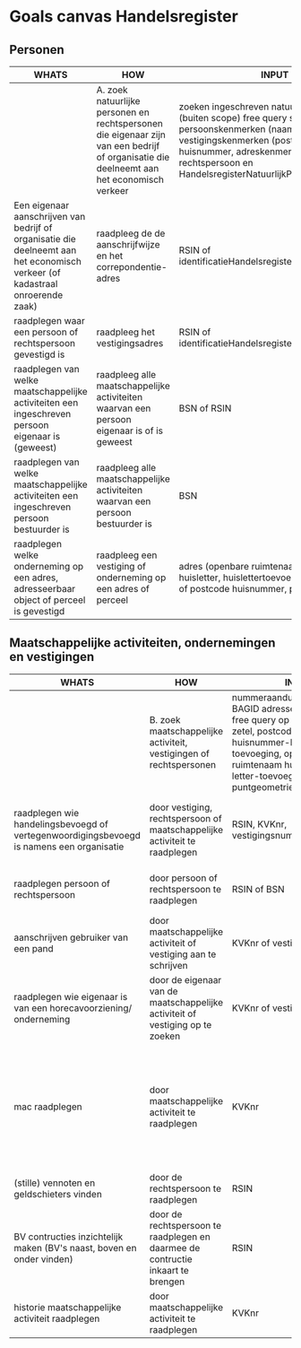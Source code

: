 # Goals canvas Handelsregister

## Personen

| WHATS | HOW | INPUT | OUTPUT | GOALS | STORIES | | | | | | | | | |
|-------|-----|-------|--------|-------|--------:|-|-|-|-|-|-|-|-|-|
|       | A. zoek natuurlijke personen en rechtspersonen die eigenaar zijn van een bedrijf of organisatie die deelneemt aan het economisch verkeer | zoeken ingeschreven natuurlijke personen (buiten scope) free query search op persoonskenmerken (naam, zetel) en vestigingskenmerken (postcode huisnummer, adreskenmerken) van rechtspersoon en HandelsregisterNatuurlijkPersoon | rechtspersonen en HandelsregisterNatuurlijkPersonen | identificatie rechtspersoon (RSIN) of HandelsregisterNatuurlijkPersoon identificatie vinden om als padparameter/queryparameter te gebruiken | BUS14 <br /> BUS11 <br /> [#11](../../issues/11) <br /> [#10](../../issues/10) <br /> [#7](../../issues/7) <br /> [#5](../../issues/5) <br /> [#3](../../issues/3) <br /> [#2](../../issues/2) <br /> [#1](../../issues/1)|  |  | |  |    |  |  |  |    |
| Een eigenaar aanschrijven van bedrijf of organisatie die deelneemt aan het economisch verkeer (of kadastraal onroerende zaak)  | raadpleeg de de aanschrijfwijze en het correpondentie-adres                                                                              | RSIN of identificatieHandelsregisterNatuurlijkPersoon                                                                                                                                                                            | aanschrijfwijze en correspondentie-adres van rechtspersoon of handelsRegisterNatuurlijkePersoon                                                                                                                                                                 | eigenaar bedrijf, organisatie of kadastraal onroerende zaak aanschrijven                                                                    | BUS14   | BUS11 | [#11](../../issues/11) | [#10](../../issues/10) | [#7](../../issues/7)  | [#5](../../issues/5)    | [#3](../../issues/3)  | [#2](../../issues/2)  | [#1](../../issues/1) | [#4](../../issues/4) |
| raadplegen waar een persoon of rechtspersoon gevestigd is                                                                      | raadpleeg het vestigingsadres                                                                                                            | RSIN of identificatieHandelsregisterNatuurlijkPersoon                                                                                                                                                                            | vestigingsadres                                                                                                                                                                                                                                                 | raadplegen vestigingsadres van een persoon (om te controleren of iemand belanghebbend is)                                                   | [#1](../../issues/1)      |       |     |     |     |       |     |     |    |    |
| raadplegen van welke maatschappelijke activiteiten een ingeschreven persoon eigenaar is (geweest)                              | raadpleeg alle maatschappelijke activiteiten waarvan een persoon eigenaar is of is geweest                                               | BSN of RSIN                                                                                                                                                                                                                      | maatschappelijke activiteiten waarvan een persoon eigenaar is, of is geweest inclusief juridische vorm                                                                                                                                                          | (overzicht van) maatschappelijke activiteiten vinden waarvan een persoon eigenaar is of is geweest                                          | [#9](../../issues/9)      | [#8](../../issues/8)    | [#2](../../issues/2)  | [#13](../../issues/13) | [#18](../../issues/18) | BUS19 | 33  |     |    |    |
| raadplegen van welke maatschappelijke activiteiten een ingeschreven persoon bestuurder is                                      | raadpleeg alle maatschappelijke activiteiten waarvan een persoon bestuurder is                                                           | BSN                                                                                                                                                                                                                              | maatschappelijke activiteiten waarvan een persoon bestuurder is                                                                                                                                                                                                 | bevoegdheid controleren                                                                                                                     | [#2](../../issues/2)      | 33    |     |     |     |       |     |     |    |    |
| raadplegen welke onderneming op een adres, adresseerbaar object of perceel is gevestigd                                        | raadpleeg een vestiging of onderneming op een adres of perceel                                                                           | adres (openbare ruimtenaam, huisnummer, huisletter, huislettertoevoeging, woonplaats) of postcode huisnummer, punt op de kaart                                                                                                   | vestigingen op het adres of perceel                                                                                                                                                                                                                             | raadplegen wie er op een adres of perceel gevestigd is                                                                                      | [#6](../../issues/6)      |       |     |     |     |       |     |     |    |    |

## Maatschappelijke activiteiten, ondernemingen en vestigingen
| WHATS                                                                                                                          | HOW                                                                                                                                      | INPUT                                                                                                                                                                                                                            | OUTPUT                                                                                                                                                                                                                                                          | GOALS                                                                                                                                       | STORIES |       |     |     |     |       |     |     |    |    |
|--------------------------------------------------------------------------------------------------------------------------------|------------------------------------------------------------------------------------------------------------------------------------------|----------------------------------------------------------------------------------------------------------------------------------------------------------------------------------------------------------------------------------|-----------------------------------------------------------------------------------------------------------------------------------------------------------------------------------------------------------------------------------------------------------------|---------------------------------------------------------------------------------------------------------------------------------------------|---------|-------|-----|-----|-----|-------|-----|-----|----|----|
|                                                                                                                                | B. zoek maatschappelijke activiteit, vestigingen of rechtspersonen                                                                       | nummeraanduidingidentificatie, BAGID adresseerbaar object, free query op handelsnaam, zetel, postcode + huisnummer-letter-toevoeging, openbare ruimtenaam huisnummer-letter-toevoeging,   puntgeometrie (pand?)                  | maatschappelijke activiteiten, rechtspersonen of vestigingen                                                                                                                                                                                                    | maatschappelijke activiteiten, rechtspersonen of vestigingen vinden                                                                         | [#10](../../issues/10)     | [#11](../../issues/11)   |     |     |     |       |     |     |    |    |
| raadplegen wie handelingsbevoegd of vertegenwoordigingsbevoegd is namens een organisatie                                       | door vestiging, rechtspersoon of maatschappelijke activiteit te raadplegen                                                               | RSIN, KVKnr, vestigingsnummer                                                                                                                                                                                                    | vestiging, rechtspersoon of maatschappelijke activiteit inclusief handelingsbevoegde en vertegenwoordigingsbevoegde personen                                                                                                                                    | handelingsbevoegde en vertegenwoordigingsbevoegde personen vinden van een organisatie                                                       | [[#2](../../issues/2)](../../issues/2)      | [#3](../../issues/3)    | [#20](../../issues/20) | [#31](../../issues/31) |     |       |     |     |    |    |
| raadplegen persoon of rechtspersoon                                                                                            | door persoon of rechtspersoon te raadplegen                                                                                              | RSIN of BSN                                                                                                                                                                                                                      | rechtspersoon of persoon met maatschappelijke activiteit                                                                                                                                                                                                        | controleren bestaan (om aan te verhuren of bepalen of aan de voorwaarden wordt voldaan)                                                     | [#4](../../issues/4)      | [#12](../../issues/12)   | [#15](../../issues/15) | [#31](../../issues/31) |     |       |     |     |    |    |
| aanschrijven gebruiker van een pand                                                                                            | door maatschappelijke activiteit of vestiging aan te schrijven                                                                           | KVKnr of vestigngsnummer                                                                                                                                                                                                         | maatschappelijke activiteit of vestiging                                                                                                                                                                                                                        | gebruiker van een pand aanschrijven                                                                                                         | [#10](../../issues/10)     |       |     |     |     |       |     |     |    |    |
| raadplegen wie eigenaar is van een horecavoorziening/ onderneming                                                              | door de eigenaar van de maatschappelijke activiteit of vestiging op te zoeken                                                            | KVKnr of vestigingsnummer                                                                                                                                                                                                        | maatschappelijke activiteit of vestiging met identiticatie van de eiegnaar (persoon)                                                                                                                                                                            | eigenaren opzoeken                                                                                                                          | [#12](../../issues/12)     | [#20](../../issues/20)   | [#31](../../issues/31) |     |     |       |     |     |    |    |
| mac raadplegen                                                                                                                 | door maatschappelijke activiteit te raadplegen                                                                                           | KVKnr                                                                                                                                                                                                                            | maatschappelijke activiteit met vestigingsnaam, hoofdadres, rechtsvorm, soort onderneming, activiteiten, oprichtingsdatum, eigenaar/aandeelhouders, bestuurders en contactgegevens, onder welke branche de mac valt, datum inschrijving en datum uitschrijving  | uitvoeren bibop toets                                                                                                                       | #BUS16  | [#19](../../issues/19)   | [#20](../../issues/20) | [#31](../../issues/31) | [#30](../../issues/30) | [#29](../../issues/29)   | [#26](../../issues/26) | [#25](../../issues/25) |    |    |
| (stille) vennoten en geldschieters vinden                                                                                      | door de rechtspersoon te raadplegen                                                                                                      | RSIN                                                                                                                                                                                                                             | vennoten, aandeelhouders etc.                                                                                                                                                                                                                                   | stille vennoten vinden                                                                                                                      | [#31](../../issues/31)     | [#27](../../issues/27)   |     |     |     |       |     |     |    |    |
| BV contructies inzichtelijk maken (BV's naast, boven en onder vinden)                                                          | door de rechtspersoon te raadplegen en daarmee de contructie inkaart te brengen                                                          | RSIN                                                                                                                                                                                                                             | holdings vinden en hun aandeel in andere BV's                                                                                                                                                                                                                   | BV constructies inzichtelijk maken                                                                                                          | [#28](../../issues/28)     |       |     |     |     |       |     |     |    |    |
| historie maatschappelijke activiteit raadplegen                                                                                | door maatschappelijke activiteit te raadplegen                                                                                           | KVKnr                                                                                                                                                                                                                            | nader te bepalen                                                                                                                                                                                                                                                | uitvoeren bibop toets                                                                                                                       | [#17](../../issues/17)     | #33   |     |     |     |       |     |     |    |    |
